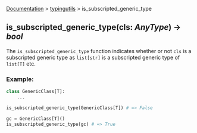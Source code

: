 [Documentation](/docs/documentation.md) > [typingutils](/docs/typingutils/module.md) > is_subscripted_generic_type

## is_subscripted_generic_type(cls: _AnyType_) -> _bool_

The `is_subscripted_generic_type` function indicates whether or not `cls` is a subscripted generic type as `list[str]` is a subscripted generic type of `list[T]` etc.

### Example:
```python
class GenericClass[T]:
    ...

is_subscripted_generic_type(GenericClass[T]) # => False

gc = GenericClass[T]()
is_subscripted_generic_type(gc) # => True
```